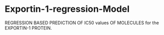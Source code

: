 # Exportin-1-regression-Model
REGRESSION BASED PREDICTION OF IC50 values OF MOLECULES for the EXPORTIN-1 PROTEIN. 
